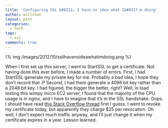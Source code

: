 ```yaml
---
title: 'Configuring SSL &#8211; I have no idea what I&#8217;m doing'
author: willchan
layout: post
categories:
  - tech
tags:
  - ssl
comments: true
---
```

{% img /images/2012/10/sslihavenoideawhatimdoing.png %}

When I first set up this server, I went to StartSSL to get a certificate. Not having done this ever before, I made a number of errors. First, I had StartSSL generate my private key for me. Probably a bad idea, I hope they don’t record that :P Second, I had them generate a 4096 bit key rather than a 2048 bit key. I had figured, the bigger the better, right? Well, in load testing this wimpy micro EC2 server, I found that the majority of the CPU usage is in nginx, and I have to imagine that it’s in the SSL handshake. Oops. I should have read [this Stack Overflow thread][1] first I guess. I went to revoke my certificate today, but apparently they charge $25 per revocation. Oh well, I don’t expect much traffic anyway, and I’ll just change it when my certificate expires in a year. Lesson learned.

 [1]: http://stackoverflow.com/questions/589834/what-rsa-key-length-should-i-use-for-my-ssl-certificates
